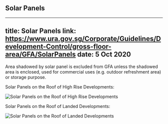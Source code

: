 
## Solar Panels
---
title: Solar Panels
link: https://www.ura.gov.sg/Corporate/Guidelines/Development-Control/gross-floor-area/GFA/SolarPanels
date: 5 Oct 2020
---

Area shadowed by solar panel is excluded from GFA unless the shadowed area is enclosed, used for commercial uses (e.g. outdoor refreshment area) or storage purpose.

Solar Panels on the Roof of High Rise Developments:

![Solar Panels on the Roof of High Rise Developments](https://www.ura.gov.sg/-/media/Corporate/Guidelines/Development-control/GFA/GFA-54-solar-panels_high-rise-buildings_final.jpg)

Solar Panels on the Roof of Landed Developments:

![Solar Panels on the Roof of Landed Developments](https://www.ura.gov.sg/-/media/Corporate/Guidelines/Development-control/GFA/GFA-55-solar-panels_landed-houses_final.jpg)